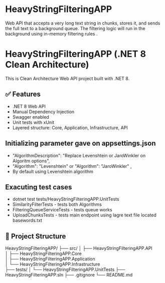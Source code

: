 # HeavyStringFilteringAPP
Web API that accepts a very long text string in chunks, stores it, and sends the full text to a background queue. The filtering logic will run in the background using in-memory filtering rules .

# HeavyStringFilteringAPP (.NET 8 Clean Architecture)
This is  Clean Architecture Web API project built with .NET 8.

## ✅ Features

- .NET 8 Web API 
- Manual Dependency Injection
- Swagger enabled
- Unit tests with xUnit
- Layered structure: Core, Application, Infrastructure, API


## Initializing parameter gave on appsettings.json
 -  "AlgorithmDescription": "Replace Levenshtein or JaroWinkler  on Algoritm options",
 -  "Algorithm": "Levenshtein" or  "Algorithm": "JaroWinkler" ,
 -  By default  using  Levenshtein algorithm 
 

## Exacuting test cases
-  dotnet test tests/HeavyStringFilteringAPP.UnitTests
-  SimilarityFilterTests  -  tests both Algorithms
-  FilteringQueueServiceTests - tests queue works
-  UploadChunksTests - tests main endpoint using lagre text file located basewords.txt



## 📁 Project Structure
HeavyStringFilteringAPP/
├── src/
│ ├── HeavyStringFilteringAPP.API  
│ ├── HeavyStringFilteringAPP.Core  
│ ├── HeavyStringFilteringAPP.Application  
│ └── HeavyStringFilteringAPP.Infrastructure  
├── tests/
│ └── HeavyStringFilteringAPP.UnitTests 
├── HeavyStringFilteringAPP.sln
├── .gitignore
└── README.md
